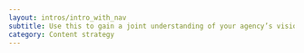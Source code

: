 ```yaml
---
layout: intros/intro_with_nav
subtitle: Use this to gain a joint understanding of your agency’s vision, mission and goals. 
category: Content strategy
---
```

